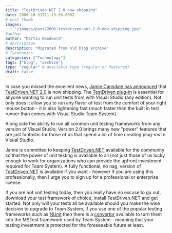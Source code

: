 ```yaml
---
title: "TestDriven.NET 2.0 now shipping"
date: 2006-10-31T11:19:26.000Z
# post thumb
images:
  - "/images/post/2006-testdriven-net-2-0-now-shipping.jpg"
#author
author: "Martin Woodward"
# description
description: "Migrated from old blog archive"
# Taxonomies
categories: ["Technology"]
tags: ["blog", "archive"]
type: "regular" # available type (regular or featured)
draft: false
---
```


In case you missed the excellent news, [Jamie Cansdale has announced](http://weblogs.asp.net/nunitaddin/archive/2006/10/30/TestDriven.NET-2.0.aspx) that [TestDriven.NET 2.0](http://www.testdriven.net/default.aspx) is now shipping.  The [TestDriven plug-in](http://www.testdriven.net/default.aspx) is essential for anyone wanting to run unit tests from with Visual Studio (any edition).  Not only does it allow you to run any flavor of test from the comfort of your right mouse button - it is also lightening fast (much faster than the built in test runner than comes with Visual Studio Team System). 

Along side the ability to run all common unit testing frameworks from any version of Visual Studio, Version 2.0 brings many new "power" features that are just fantastic for those of us that spend a lot of time creating plug-ins to Visual Studio. 

Jamie is committed to keeping [TestDriven.NET](http://www.testdriven.net/default.aspx) available for the community so that the power of unit testing is available to all (not just those of us lucky enough to work for organizations who can provide the upfront investment required for Team System).  A fully functional, no nag, version of [TestDriven.NET](http://www.testdriven.net/default.aspx) is available if you want - however if you are using this professionally, then I urge you to sign up for a professional or enterprise license. 

If you are not unit testing today, then you really have no excuse to go out, download your test framework of choice, install TestDriven.NET and get started.  Not only will your tests all be available should you make the wise decision to upgrade to Team System, if you use one of the popular testing frameworks such as [NUnit](http://www.nunit.org/) then there is a [convertor](http://www.gotdotnet.com/workspaces/workspace.aspx?id=91936c5e-461f-4027-bdba-8a46f52fefdb) available to turn them into the MSTest framework used by Team System - meaning that your testing investment is protected for the foreseeable future at least.